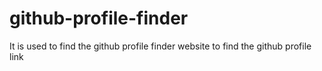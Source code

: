 # github-profile-finder
It is used to find the github profile finder website to find the github profile link
